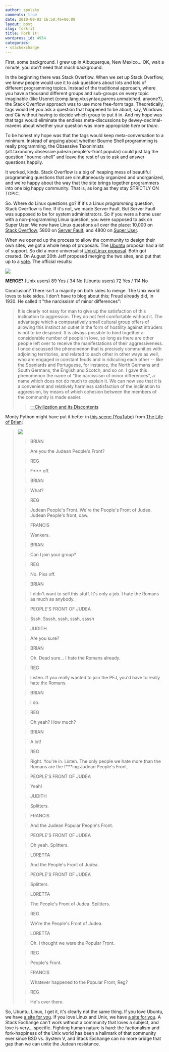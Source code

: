 ```yaml
---
author: spolsky
comments: true
date: 2010-09-02 16:50:46+00:00
layout: post
slug: fork-it
title: Fork it!
wordpress_id: 4954
categories:
- stackexchange
---
```


First, some background. I grew up in Albuquerque, New Mexico... OK, wait a minute, you don't need that much background.

In the beginning there was Stack Overflow. When we set up Stack Overflow, we knew people would use it to ask questions about lots and lots of different programming topics. Instead of the traditional approach, where you have a thousand different groups and sub-groups on every topic imaginable (like Usenet (comp.lang.vb.syntax.parens.unmatched, anyone?), the Stack Overflow approach was to use more free-form tags. Theoretically, tags would let you ask a question that happened to be about, say, Windows _and_ C# without having to decide which group to put it in. And my hope was that tags would eliminate the endless meta-discussions by dewey-decimal-mavens about whether your question was more appropriate _here_ or _there_.

To be honest my hope was that the tags would keep meta-conversation to a minimum. Instead of arguing about whether Bourne Shell programming is really programming, the Obsessive Taxonimists (alt.taxonomy.obsessive.judean.people's-front.popular) could just tag the question "bourne-shell" and leave the rest of us to ask and answer questions happily.

It worked, kinda. Stack Overflow is a big ol' heaping mess of beautiful programming questions that are simultaneously organized and unorganized, and we're happy about the way that the site brings together programmers into one big happy community. That is, as long as they stay STRICTLY ON TOPIC.

So. Where do Linux questions go? If it's a Linux _programming_ question, Stack Overflow is fine. If it's not, we made Server Fault. But Server Fault was supposed to be for system administrators. So if you were a home user with a non-programming Linux question, you were supposed to ask on Super User. We now have Linux questions all over the place: 10,000 on [Stack Overflow](http://stackoverflow.com/questions/tagged/linux), 5800 on [Server Fault](http://serverfault.com/questions/tagged/linux), and 4800 on [Super User](http://superuser.com/questions/tagged/linux).

When we opened up the process to allow the community to design their own sites, we got a whole heap of proposals. The [Ubuntu](http://ubuntu.stackexchange.com/) proposal had a lot of support. So did a more universalist [Unix/Linux proposal](http://unix.stackexchange.com/). Both got created. On August 20th Jeff proposed merging the two sites, and put that up to a [vote](http://blog.stackoverflow.com/2010/08/should-unix-linux-and-ubuntu-be-merged-vote/). The official results:

![](http://blog.stackoverflow.com/wp-content/uploads/ubuntu-vs-unix-graph.png)

**MERGE?**
(Unix users) 89 Yes / 34 No
(Ubuntu users) 72 Yes / 114 No

Conclusion? There isn't a majority on both sides to merge. The Unix world loves to take sides. I don't have to blog about this; Freud already did, in 1930. He called it "the narcissism of minor differences":



<blockquote>
It is clearly not easy for man to give up the satisfaction of this inclination to aggression.  They do not feel comfortable without it.  The advantage which a comparatively small cultural group offers of allowing this instinct an outlet in the form of hostility against intruders is not to be despised. It is always possible to bind together a considerable number of people in love, so long as there are other people left over to receive the manifestations of their aggressiveness.  I once discussed the phenomenon that is precisely communities with adjoining territories, and related to each other in other ways as well, who are engaged in constant feuds and in ridiculing each other -- like the Spaniards and Portuguese, for instance, the North Germans and South Germans, the English and Scotch, and so on.  I gave this phenomenon the name of "the narcissism of minor differences", a name which does not do much to explain it.  We can now see that it is a convenient and relatively harmless satisfaction of the inclination to aggression, by means of which cohesion between the members of the community is made easier.  
  


> 
> [—Civilization and its Discontents](http://en.wikipedia.org/wiki/Civilization_and_Its_Discontents)
> 
> 
</blockquote>



Monty Python might have put it better in [this scene (YouTube)](http://www.youtube.com/watch?v=gb_qHP7VaZE) from [The Life of Brian](http://www.imdb.com/title/tt0079470/):



<blockquote>

[![](http://blog.stackoverflow.com/wp-content/uploads/pfj.jpg)](http://www.youtube.com/watch?v=gb_qHP7VaZE)


> 
> BRIAN
> 
> 

> 
> Are you the Judean People's Front?
> 
> 


> 
> REG
> 
> 

> 
> F*** off.
> 
> 


> 
> BRIAN
> 
> 

> 
> What?
> 
> 


> 
> REG
> 
> 

> 
> Judean People's Front. We're the People's Front of Judea. Judean People's front, caw.
> 
> 


> 
> FRANCIS
> 
> 

> 
> Wankers.
> 
> 


> 
> BRIAN
> 
> 

> 
> Can I join your group?
> 
> 


> 
> REG
> 
> 

> 
> No. Piss off.
> 
> 


> 
> BRIAN
> 
> 

> 
> I didn't want to sell this stuff. It's only a job. I hate the Romans
as much as anybody.
> 
> 


> 
> PEOPLE'S FRONT OF JUDEA
> 
> 

> 
> Sssh. Ssssh, sssh, sssh, ssssh
> 
> 


> 
> JUDITH
> 
> 

> 
> Are you sure?
> 
> 


> 
> BRIAN
> 
> 

> 
> Oh. Dead sure... I hate the Romans already.
> 
> 


> 
> REG
> 
> 

> 
> Listen. If you really wanted to join the PFJ, you'd have to really hate the Romans.
> 
> 


> 
> BRIAN
> 
> 

> 
> I do.
> 
> 


> 
> REG
> 
> 

> 
> Oh yeah? How much?
> 
> 


> 
> BRIAN
> 
> 

> 
> A lot!
> 
> 


> 
> REG
> 
> 

> 
> Right. You're in. Listen. The only people we hate more than the Romans are the f***ing Judean People's Front.
> 
> 


> 
> PEOPLE'S FRONT OF JUDEA
> 
> 

> 
> Yeah!
> 
> 


> 
> JUDITH
> 
> 

> 
> Splitters.
> 
> 


> 
> FRANCIS
> 
> 

> 
> And the Judean Popular People's Front.
> 
> 


> 
> PEOPLE'S FRONT OF JUDEA
> 
> 

> 
> Oh yeah. Splitters.
> 
> 


> 
> LORETTA
> 
> 

> 
> And the People's Front of Judea.
> 
> 


> 
> PEOPLE'S FRONT OF JUDEA
> 
> 

> 
> Splitters.
> 
> 


> 
> LORETTA
> 
> 

> 
> The People's Front of Judea. Splitters.
> 
> 


> 
> REG
> 
> 

> 
> We're the People's Front of Judea.
> 
> 


> 
> LORETTA
> 
> 

> 
> Oh. I thought we were the Popular Front.
> 
> 


> 
> REG
> 
> 

> 
> People's Front.
> 
> 


> 
> FRANCIS
> 
> 

> 
> Whatever happened to the Popular Front, Reg?
> 
> 


> 
> REG
> 
> 

> 
> He's over there.
> 
> 

</blockquote>



So, Ubuntu, Linux, I get it, it's clearly not the same thing. If you love Ubuntu, we have [a site for you](http://ubuntu.stackexchange.com). If you love Linux and Unix, we have [a site for you](http://unix.stackexchange.com/). A Stack Exchange can't work without a community that loves a subject, and love is very... specific. Fighting human nature is hard: the factionalism and fork-happiness of the Unix world has been a hallmark of that community ever since BSD vs. System V, and Stack Exchange can no more bridge that gap than we can unite the Judean resistance.

